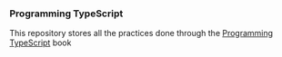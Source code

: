 ### Programming TypeScript

This repository stores all the practices done through the [Programming TypeScript](https://www.oreilly.com/library/view/programming-typescript/9781492037644/) book